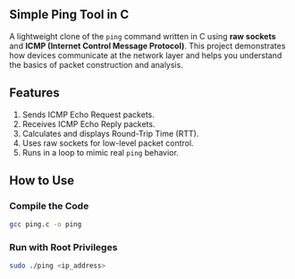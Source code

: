 ## Simple Ping Tool in C

A lightweight clone of the `ping` command written in C using **raw sockets** and **ICMP (Internet Control Message Protocol)**. This project demonstrates how devices communicate at the network layer and helps you understand the basics of packet construction and analysis.

## Features

1. Sends ICMP Echo Request packets.
2. Receives ICMP Echo Reply packets.
3. Calculates and displays Round-Trip Time (RTT).
4. Uses raw sockets for low-level packet control.
5. Runs in a loop to mimic real `ping` behavior.

## How to Use

### Compile the Code 

```bash
gcc ping.c -o ping
```

### Run with Root Privileges

```bash
sudo ./ping <ip_address>
```

